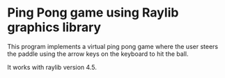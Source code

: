 # Ping Pong game using Raylib graphics library

This program implements a virtual ping pong game where the user steers the paddle using the arrow keys on the keyboard to hit the ball.

It works with raylib version 4.5.

<br>
<br>


